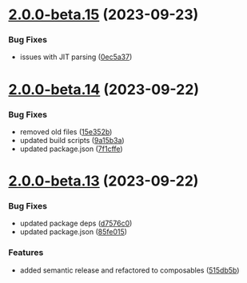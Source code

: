 # [2.0.0-beta.15](https://github.com/vue-interface/btn-dropdown/compare/v2.0.0-beta.14...v2.0.0-beta.15) (2023-09-23)


### Bug Fixes

* issues with JIT parsing ([0ec5a37](https://github.com/vue-interface/btn-dropdown/commit/0ec5a37d21898ecd3df8a418b65ac22cdc08f915))

# [2.0.0-beta.14](https://github.com/vue-interface/btn-dropdown/compare/v2.0.0-beta.13...v2.0.0-beta.14) (2023-09-22)


### Bug Fixes

* removed old files ([15e352b](https://github.com/vue-interface/btn-dropdown/commit/15e352bb9604b7ab61af583f174a24028baf41b0))
* updated build scripts ([9a15b3a](https://github.com/vue-interface/btn-dropdown/commit/9a15b3a929e791828e87e1fe9ce67352966dd571))
* updated package.json ([7f1cffe](https://github.com/vue-interface/btn-dropdown/commit/7f1cffe50a49489382ad7891f02502aa14cce8b9))

# [2.0.0-beta.13](https://github.com/vue-interface/btn-dropdown/compare/v2.0.0-beta.12...v2.0.0-beta.13) (2023-09-22)


### Bug Fixes

* updated package deps ([d7576c0](https://github.com/vue-interface/btn-dropdown/commit/d7576c024b415ce03eec9494e0fba656bbc1f110))
* updated package.json ([85fe015](https://github.com/vue-interface/btn-dropdown/commit/85fe015201f683f7194533c5033a7ff56b169547))


### Features

* added semantic release and refactored to composables ([515db5b](https://github.com/vue-interface/btn-dropdown/commit/515db5b8206fcab9fd5fdf89f531885c64d22820))
